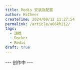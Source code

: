 ```yaml
---
title: Redis 安装及配置
author: HiCheer
createTime: 2024/09/12 11:27:54
permalink: /article/a66kh2i2/
tags:
  - 运维
  - Docker
  - Redis
draft: true
---
```


--- 创作中 ---
